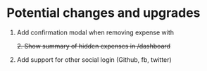 # Potential changes and upgrades

1. Add confirmation modal when removing expense with <ReactModal>

   ~~2. Show summary of hidden expenses in /dashboard~~

2. Add support for other social login (Github, fb, twitter)
